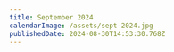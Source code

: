 ```yaml
---
title: September 2024
calendarImage: /assets/sept-2024.jpg
publishedDate: 2024-08-30T14:53:30.768Z
---
```

